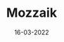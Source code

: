 ---
layout: project
title: 'Mozzaik'
caption: Créez votre digital workplace dans Microsoft 365
description: > 
  **Client** : Mozzaik365 est un éditeur de logiciels SaaS spécialisé dans l'amélioration de l'expérience employé dans l'univers Microsoft 365. Ils développent des outils pour connecter les talents, faciliter la communication et fluidifier le partage de connaissances en entreprise.<br/><br/>
  **Mission** : Réaliser une nouvelle version de roll-up pour promouvoir leur solution lors de leur première participation au salon dédié au Digital Workplace, à l'intranet, à la collaboration, à la communication interne et à l'expérience des employés.<br/><br/>
  **Outils et/ou technologies** : Adobe Ai
date: '16-03-2022'
image: 
  path: /assets/img/proworks/cover-plv-roll-up-first-event-mozzaik.jpg
  srcset: 
    1920w: /assets/img/proworks/cover-plv-roll-up-first-event-mozzaik.jpg
    960w:  /assets/img/proworks/cover-plv-roll-up-first-event-mozzaik@0,5x.jpg
    480w:  /assets/img/proworks/cover-plv-roll-up-first-event-mozzaik@0,25x.jpg
links:
  - title: En savoir + sur Mozzaik365
    url: https://www.mozzaik365.com/
sitemap: false

---